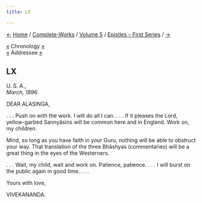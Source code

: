 ```yaml
---
title: LX

---
```

<div>

[←](059_alasinga.htm) [Home](../../../index.htm) /
[Complete-Works](../../complete_works.htm) / [Volume
5](../volume_5_contents.htm) / [Epistles – First
Series](epistles_first_series_contents.htm)
/ [→](061_dr_nanjunda_rao.htm)

  

[«](059_alasinga.htm) Chronology
[»](../../volume_7/epistles_third_series/31_alasinga.htm)  
[«](059_alasinga.htm) Addressee
[»](../../volume_7/epistles_third_series/31_alasinga.htm)

## LX

U. S. A.,  
*March, 1896*.

DEAR ALASINGA,

. . . Push on with the work. I will do all I can. . . . If it pleases
the Lord, yellow-garbed Sannyâsins will be common here and in England.
Work on, my children.

Mind, so long as you have faith in your Guru, nothing will be able to
obstruct your way. That translation of the three Bhâshyas (commentaries)
will be a great thing in the eyes of the Westerners.

. . . Wait, my child, wait and work on. Patience, patience. . . . I will
burst on the public again in good time. . . .

Yours with love,

VIVEKANANDA.

</div>
